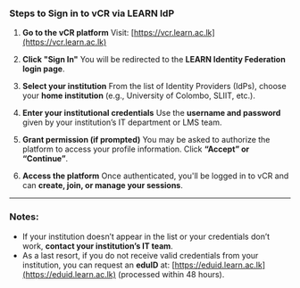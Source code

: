 
###  **Steps to Sign in to vCR via LEARN IdP**

1. **Go to the vCR platform**
   Visit: [https://vcr.learn.ac.lk](https://vcr.learn.ac.lk)

2. **Click "Sign In"**
   You will be redirected to the **LEARN Identity Federation login page**.

3. **Select your institution**
   From the list of Identity Providers (IdPs), choose your **home institution** (e.g., University of Colombo, SLIIT, etc.).

4. **Enter your institutional credentials**
   Use the **username and password** given by your institution’s IT department or LMS team.

5. **Grant permission (if prompted)**
   You may be asked to authorize the platform to access your profile information. Click **“Accept” or “Continue”**.

6. **Access the platform**
   Once authenticated, you'll be logged in to vCR and can **create, join, or manage your sessions**.

---

###  Notes:

* If your institution doesn’t appear in the list or your credentials don’t work, **contact your institution’s IT team**.
* As a last resort, if you do not receive valid credentials from your institution, you can request an **eduID** at: [https://eduid.learn.ac.lk](https://eduid.learn.ac.lk) (processed within 48 hours).


